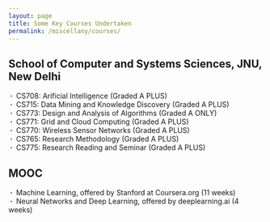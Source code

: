```yaml
---
layout: page
title: Some Key Courses Undertaken
permalink: /miscellany/courses/
---
```


<h2>School of Computer and Systems Sciences, JNU, New Delhi</h2>

<b>&nbsp;&middot;&nbsp;</b> CS708: Arificial Intelligence (Graded A PLUS)<br>
<b>&nbsp;&middot;&nbsp;</b> CS715: Data Mining and Knowledge Discovery (Graded A PLUS)<br>
<b>&nbsp;&middot;&nbsp;</b> CS773: Design and Analysis of Algorithms (Graded A ONLY)<br>
<b>&nbsp;&middot;&nbsp;</b> CS771: Grid and Cloud Computing (Graded A PLUS)<br>
<b>&nbsp;&middot;&nbsp;</b> CS770: Wireless Sensor Networks (Graded A PLUS)<br>
<b>&nbsp;&middot;&nbsp;</b> CS765: Research Methodology (Graded A PLUS)<br>
<b>&nbsp;&middot;&nbsp;</b> CS775: Research Reading and Seminar (Graded A PLUS)<br>

<h2>MOOC</h2>
<b>&nbsp;&middot;&nbsp;</b> Machine Learning, offered by Stanford at Coursera.org (11 weeks)<br>
<b>&nbsp;&middot;&nbsp;</b> Neural Networks and Deep Learning, offered by deeplearning.ai (4 weeks)<br>
